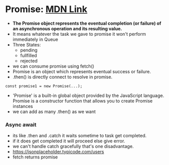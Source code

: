 # Promise: [MDN Link](https://developer.mozilla.org/en-US/docs/Web/JavaScript/Reference/Global_Objects/Promise)
- <b>The Promise object represents the eventual completion (or failure) of an asynchronous operation and its resulting value.</b>
- It means whatever the task we gave to promise it won't perform immediately in Queue
- Three States:
  - pending
  - fullfilled
  - rejected
- we can consume promise using fetch()
- Promise is an object which represents eventual success or failure.
- .then() is directly connect to resolve in promise.
```
const promise1 = new Promise(...);
```
-  'Promise' is a built-in global object provided by the JavaScript language. Promise is a constructor function that allows you to create Promise instances
- we can add as many .then() as we want
### Async await
- its like .then and .catch it waits sometime to task get completed.
- if it does get completed it will proceed else give error.
- we can't handle catch gracefully that's one disadvantage.
- https://jsonplaceholder.typicode.com/users
- fetch returns promise 